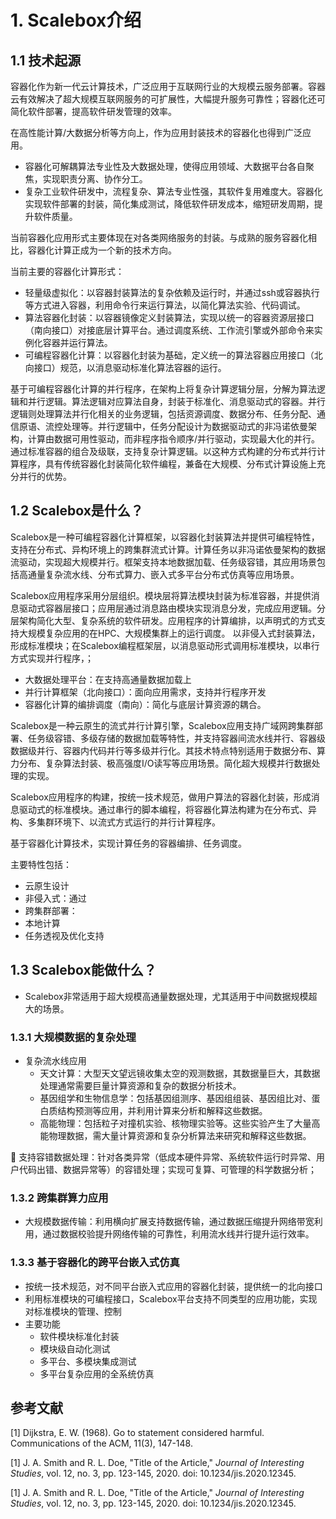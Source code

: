 # 1. Scalebox介绍

## 1.1 技术起源

容器化作为新一代云计算技术，广泛应用于互联网行业的大规模云服务部署。容器云有效解决了超大规模互联网服务的可扩展性，大幅提升服务可靠性；容器化还可简化软件部署，提高软件研发管理的效率。

在高性能计算/大数据分析等方向上，作为应用封装技术的容器化也得到广泛应用。
- 容器化可解耦算法专业性及大数据处理，使得应用领域、大数据平台各自聚焦，实现职责分离、协作分工。
- 复杂工业软件研发中，流程复杂、算法专业性强，其软件复用难度大。容器化实现软件部署的封装，简化集成测试，降低软件研发成本，缩短研发周期，提升软件质量。

当前容器化应用形式主要体现在对各类网络服务的封装。与成熟的服务容器化相比，容器化计算正成为一个新的技术方向。

当前主要的容器化计算形式：
- 轻量级虚拟化：以容器封装算法的复杂依赖及运行时，并通过ssh或容器执行等方式进入容器，利用命令行来运行算法，以简化算法实验、代码调试。
- 算法容器化封装：以容器镜像定义封装算法，实现以统一的容器资源层接口（南向接口）对接底层计算平台。通过调度系统、工作流引擎或外部命令来实例化容器并运行算法。
- 可编程容器化计算：以容器化封装为基础，定义统一的算法容器应用接口（北向接口）规范，以消息驱动标准化算法容器的运行。

基于可编程容器化计算的并行程序，在架构上将复杂计算逻辑分层，分解为算法逻辑和并行逻辑。算法逻辑对应算法自身，封装于标准化、消息驱动式的容器。并行逻辑则处理算法并行化相关的业务逻辑，包括资源调度、数据分布、任务分配、通信原语、流控处理等。并行逻辑中，任务分配设计为数据驱动式的非冯诺依曼架构，计算由数据可用性驱动，而非程序指令顺序/并行驱动，实现最大化的并行。通过标准容器的组合及级联，支持复杂计算逻辑。以这种方式构建的分布式并行计算程序，具有传统容器化封装简化软件编程，兼备在大规模、分布式计算设施上充分并行的优势。

## 1.2 Scalebox是什么？

Scalebox是一种可编程容器化计算框架，以容器化封装算法并提供可编程特性，支持在分布式、异构环境上的跨集群流式计算。计算任务以非冯诺依曼架构的数据流驱动，实现超大规模并行。框架支持本地数据加载、任务级容错，其应用场景包括高通量复杂流水线、分布式算力、嵌入式多平台分布式仿真等应用场景。

Scalebox应用程序采用分层组织。模块层将算法模块封装为标准容器，并提供消息驱动式容器层接口；应用层通过消息路由模块实现消息分发，完成应用逻辑。分层架构简化大型、复杂系统的软件研发。应用程序的计算编排，以声明式的方式支持大规模复杂应用的在HPC、大规模集群上的运行调度。
以非侵入式封装算法，形成标准模块；在Scalebox编程框架层，以消息驱动形式调用标准模块，以串行方式实现并行程序，；

- 大数据处理平台：在支持高通量数据加载上
- 并行计算框架（北向接口）：面向应用需求，支持并行程序开发
- 容器化计算的编排调度（南向）：简化与底层计算资源的耦合。

Scalebox是一种云原生的流式并行计算引擎，Scalebox应用支持广域网跨集群部署、任务级容错、多级存储的数据加载等特性，并支持容器间流水线并行、容器级数据级并行、容器内代码并行等多级并行化。其技术特点特别适用于数据分布、算力分布、复杂算法封装、极高强度I/O读写等应用场景。简化超大规模并行数据处理的实现。

Scalebox应用程序的构建，按统一技术规范，做用户算法的容器化封装，形成消息驱动式的标准模块。通过串行的脚本编程，将容器化算法构建为在分布式、异构、多集群环境下、以流式方式运行的并行计算程序。

基于容器化计算技术，实现计算任务的容器编排、任务调度。

主要特性包括：
- 云原生设计
- 非侵入式：通过
- 跨集群部署：
- 本地计算
- 任务透视及优化支持

## 1.3 Scalebox能做什么？

- Scalebox非常适用于超大规模高通量数据处理，尤其适用于中间数据规模超大的场景。

### 1.3.1 大规模数据的复杂处理
- 复杂流水线应用
  - 天文计算：大型天文望远镜收集太空的观测数据，其数据量巨大，其数据处理通常需要巨量计算资源和复杂的数据分析技术。
  - 基因组学和生物信息学：包括基因组测序、基因组组装、基因组比对、蛋白质结构预测等应用，并利用计算来分析和解释这些数据。
  - 高能物理：包括粒子对撞机实验、核物理实验等。这些实验产生了大量高能物理数据，需大量计算资源和复杂分析算法来研究和解释这些数据。

	支持容错数据处理：针对各类异常（低成本硬件异常、系统软件运行时异常、用户代码出错、数据异常等）的容错处理；实现可复算、可管理的科学数据分析；

### 1.3.2 跨集群算力应用

- 大规模数据传输：利用横向扩展支持数据传输，通过数据压缩提升网络带宽利用，通过数据校验提升网络传输的可靠性，利用流水线并行提升运行效率。

### 1.3.3 基于容器化的跨平台嵌入式仿真

- 按统一技术规范，对不同平台嵌入式应用的容器化封装，提供统一的北向接口
- 利用标准模块的可编程接口，Scalebox平台支持不同类型的应用功能，实现对标准模块的管理、控制
- 主要功能
  - 软件模块标准化封装
  - 模块级自动化测试
  - 多平台、多模块集成测试
  - 多平台复杂应用的全系统仿真


## 参考文献
<a id="1">[1]</a> Dijkstra, E. W. (1968). 
Go to statement considered harmful. 
Communications of the ACM, 11(3), 147-148.

[1] J. A. Smith and R. L. Doe, "Title of the Article," *Journal of Interesting Studies*, vol. 12, no. 3, pp. 123-145, 2020. doi: 10.1234/jis.2020.12345.

  <span id="ref-1">[1]</span> J. A. Smith and R. L. Doe, "Title of the Article," *Journal of Interesting Studies*, vol. 12, no. 3, pp. 123-145, 2020. doi: 10.1234/jis.2020.12345.
